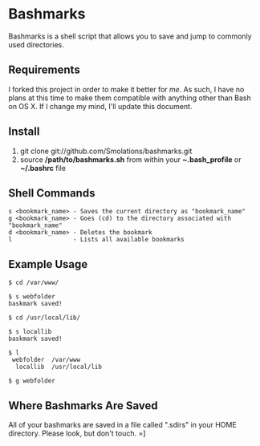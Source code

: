 Bashmarks
=========

Bashmarks is a shell script that allows you to save and jump to commonly used directories.


Requirements
------------

I forked this project in order to make it better for _me_. As such, I have no plans at this time to make them compatible with anything other than Bash on OS X. If I change my mind, I'll update this document.


Install
-------

1. git clone git://github.com/Smolations/bashmarks.git
2. source **/path/to/bashmarks.sh** from within your **~.bash\_profile** or **~/.bashrc** file


Shell Commands
--------------

    s <bookmark_name> - Saves the current directory as "bookmark_name"
    g <bookmark_name> - Goes (cd) to the directory associated with "bookmark_name"
    d <bookmark_name> - Deletes the bookmark
    l                 - Lists all available bookmarks


Example Usage
-------------

    $ cd /var/www/

    $ s webfolder
    baskmark saved!

    $ cd /usr/local/lib/

    $ s locallib
    baskmark saved!

    $ l
     webfolder  /var/www
      locallib  /usr/local/lib

    $ g webfolder


Where Bashmarks Are Saved
--------------------------

All of your bashmarks are saved in a file called ".sdirs" in your HOME directory. Please look, but don't touch.  =]
